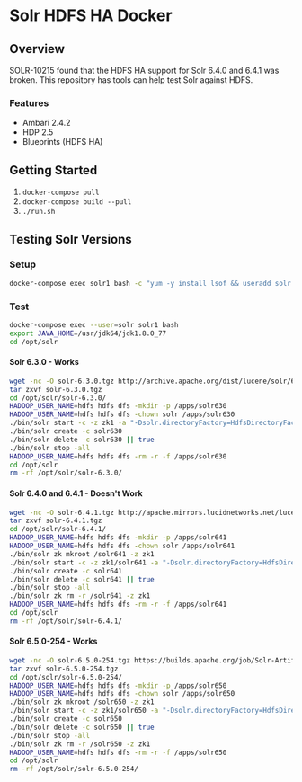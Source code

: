 # Solr HDFS HA Docker

## Overview
SOLR-10215 found that the HDFS HA support for Solr 6.4.0 and 6.4.1 was broken. This repository has tools can help test Solr against HDFS.

### Features
* Ambari 2.4.2
* HDP 2.5
* Blueprints (HDFS HA)

## Getting Started
1. `docker-compose pull`
2. `docker-compose build --pull`
3. `./run.sh`

## Testing Solr Versions
### Setup
```bash
docker-compose exec solr1 bash -c "yum -y install lsof && useradd solr && mkdir /opt/solr && chown solr /opt/solr"
```
### Test
```bash
docker-compose exec --user=solr solr1 bash
export JAVA_HOME=/usr/jdk64/jdk1.8.0_77
cd /opt/solr
```

#### Solr 6.3.0 - Works
```bash
wget -nc -O solr-6.3.0.tgz http://archive.apache.org/dist/lucene/solr/6.3.0/solr-6.3.0.tgz
tar zxvf solr-6.3.0.tgz
cd /opt/solr/solr-6.3.0/
HADOOP_USER_NAME=hdfs hdfs dfs -mkdir -p /apps/solr630
HADOOP_USER_NAME=hdfs hdfs dfs -chown solr /apps/solr630
./bin/solr start -c -z zk1 -a "-Dsolr.directoryFactory=HdfsDirectoryFactory -Dsolr.lock.type=hdfs -Dsolr.hdfs.home=$(hdfs getconf -confKey fs.defaultFS)/apps/solr630 -Dsolr.hdfs.confdir=/etc/hadoop/conf"
./bin/solr create -c solr630
./bin/solr delete -c solr630 || true
./bin/solr stop -all
HADOOP_USER_NAME=hdfs hdfs dfs -rm -r -f /apps/solr630
cd /opt/solr
rm -rf /opt/solr/solr-6.3.0/
```

#### Solr 6.4.0 and 6.4.1 - Doesn't Work
```bash
wget -nc -O solr-6.4.1.tgz http://apache.mirrors.lucidnetworks.net/lucene/solr/6.4.1/solr-6.4.1.tgz
tar zxvf solr-6.4.1.tgz
cd /opt/solr/solr-6.4.1/
HADOOP_USER_NAME=hdfs hdfs dfs -mkdir -p /apps/solr641
HADOOP_USER_NAME=hdfs hdfs dfs -chown solr /apps/solr641
./bin/solr zk mkroot /solr641 -z zk1
./bin/solr start -c -z zk1/solr641 -a "-Dsolr.directoryFactory=HdfsDirectoryFactory -Dsolr.lock.type=hdfs -Dsolr.hdfs.home=$(hdfs getconf -confKey fs.defaultFS)/apps/solr641 -Dsolr.hdfs.confdir=/etc/hadoop/conf"
./bin/solr create -c solr641
./bin/solr delete -c solr641 || true
./bin/solr stop -all
./bin/solr zk rm -r /solr641 -z zk1
HADOOP_USER_NAME=hdfs hdfs dfs -rm -r -f /apps/solr641
cd /opt/solr
rm -rf /opt/solr/solr-6.4.1/
```

#### Solr 6.5.0-254 - Works
```bash
wget -nc -O solr-6.5.0-254.tgz https://builds.apache.org/job/Solr-Artifacts-6.x/lastStableBuild/artifact/solr/package/solr-6.5.0-254.tgz
tar zxvf solr-6.5.0-254.tgz
cd /opt/solr/solr-6.5.0-254/
HADOOP_USER_NAME=hdfs hdfs dfs -mkdir -p /apps/solr650
HADOOP_USER_NAME=hdfs hdfs dfs -chown solr /apps/solr650
./bin/solr zk mkroot /solr650 -z zk1
./bin/solr start -c -z zk1/solr650 -a "-Dsolr.directoryFactory=HdfsDirectoryFactory -Dsolr.lock.type=hdfs -Dsolr.hdfs.home=$(hdfs getconf -confKey fs.defaultFS)/apps/solr650 -Dsolr.hdfs.confdir=/etc/hadoop/conf"
./bin/solr create -c solr650
./bin/solr delete -c solr650 || true
./bin/solr stop -all
./bin/solr zk rm -r /solr650 -z zk1
HADOOP_USER_NAME=hdfs hdfs dfs -rm -r -f /apps/solr650
cd /opt/solr
rm -rf /opt/solr/solr-6.5.0-254/
```

